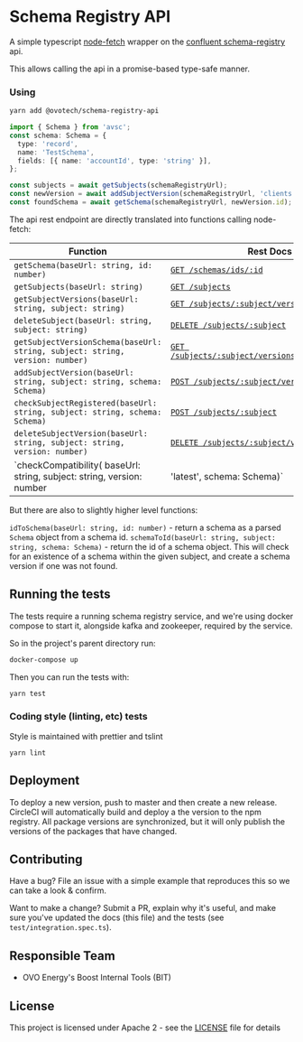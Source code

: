 # Schema Registry API

A simple typescript [node-fetch](https://github.com/bitinn/node-fetch) wrapper on the [confluent schema-registry](https://docs.confluent.io/current/schema-registry/docs/index.html) api.

This allows calling the api in a promise-based type-safe manner.

### Using

```bash
yarn add @ovotech/schema-registry-api
```

```typescript
import { Schema } from 'avsc';
const schema: Schema = {
  type: 'record',
  name: 'TestSchema',
  fields: [{ name: 'accountId', type: 'string' }],
};

const subjects = await getSubjects(schemaRegistryUrl);
const newVersion = await addSubjectVersion(schemaRegistryUrl, 'clients', schema);
const foundSchema = await getSchema(schemaRegistryUrl, newVersion.id);
```

The api rest endpoint are directly translated into functions calling node-fetch:

| Function                                                                                            | Rest Docs                                                                                                                                                                                                       |
| --------------------------------------------------------------------------------------------------- | --------------------------------------------------------------------------------------------------------------------------------------------------------------------------------------------------------------- |
| `getSchema(baseUrl: string, id: number)`                                                            | [`GET /schemas/ids/:id`](https://docs.confluent.io/current/schema-registry/docs/api.html#get--schemas-ids-int-%20id)                                                                                            |
| `getSubjects(baseUrl: string)`                                                                      | [`GET /subjects`](https://docs.confluent.io/current/schema-registry/docs/api.html#get--subjects)                                                                                                                |
| `getSubjectVersions(baseUrl: string, subject: string)`                                              | [`GET /subjects/:subject/versions`](<https://docs.confluent.io/current/schema-registry/docs/api.html#get--subjects-(string-%20subject)-versions>)                                                               |
| `deleteSubject(baseUrl: string, subject: string)`                                                   | [`DELETE /subjects/:subject`](<https://docs.confluent.io/current/schema-registry/docs/api.html#delete--subjects-(string-%20subject)>)                                                                           |
| `getSubjectVersionSchema(baseUrl: string, subject: string, version: number)`                        | [`GET /subjects/:subject/versions/:version/schema`](<https://docs.confluent.io/current/schema-registry/docs/api.html#get--subjects-(string-%20subject)-versions-(versionId-%20version)-schema>)                 |
| `addSubjectVersion(baseUrl: string, subject: string, schema: Schema)`                               | [`POST /subjects/:subject/versions`](<https://docs.confluent.io/current/schema-registry/docs/api.html#post--subjects-(string-%20subject)-versions>)                                                             |
| `checkSubjectRegistered(baseUrl: string, subject: string, schema: Schema)`                          | [`POST /subjects/:subject`](<https://docs.confluent.io/current/schema-registry/docs/api.html#post--subjects-(string-%20subject)>)                                                                               |
| `deleteSubjectVersion(baseUrl: string, subject: string, version: number)`                           | [`DELETE /subjects/:subject/versions/:version`](<https://docs.confluent.io/current/schema-registry/docs/api.html#delete--subjects-(string-%20subject)-versions-(versionId-%20version)>)                         |
| `checkCompatibility( baseUrl: string, subject: string, version: number | 'latest', schema: Schema)` | [`POST /compatibility/subjects/:subject/versions/:version`](<https://docs.confluent.io/current/schema-registry/docs/api.html#post--compatibility-subjects-(string-%20subject)-versions-(versionId-%20version)>) |

But there are also to slightly higher level functions:

`idToSchema(baseUrl: string, id: number)` - return a schema as a parsed `Schema` object from a schema id.
`schemaToId(baseUrl: string, subject: string, schema: Schema)` - return the id of a schema object. This will check for an existence of a schema within the given subject, and create a schema version if one was not found.

## Running the tests

The tests require a running schema registry service, and we're using docker compose to start it, alongside kafka and zookeeper, required by the service.

So in the project's parent directory run:

```bash
docker-compose up
```

Then you can run the tests with:

```bash
yarn test
```

### Coding style (linting, etc) tests

Style is maintained with prettier and tslint

```
yarn lint
```

## Deployment

To deploy a new version, push to master and then create a new release. CircleCI will automatically build and deploy a the version to the npm registry.
All package versions are synchronized, but it will only publish the versions of the packages that have changed.

## Contributing

Have a bug? File an issue with a simple example that reproduces this so we can take a look & confirm.

Want to make a change? Submit a PR, explain why it's useful, and make sure you've updated the docs (this file) and the tests (see `test/integration.spec.ts`).

## Responsible Team

- OVO Energy's Boost Internal Tools (BIT)

## License

This project is licensed under Apache 2 - see the [LICENSE](LICENSE) file for details
